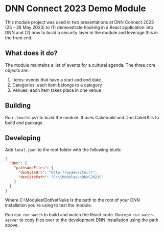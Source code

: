 # DNN Connect 2023 Demo Module

This module project was used in two presentations at DNN Connect 2023 (25 - 28 May 2023) to (1) demonstrate hooking in a React application into
DNN and (2) how to build a security layer in the module and leverage this in the front end.

## What does it do?

The module maintains a list of events for a cultural agenda. The three core objects are:

1. Items: events that have a start and end date
2. Categories: each item belongs to a category
3. Venues: each item takes place in one venue

## Building

Run ```.\build.ps1``` to build the module. It uses Cakebuild and Dnn.CakeUtils to build and package.

## Developing

Add ```local.json``` to the root folder with the following blurb:

``` json
{
  "dnn": {
    "pathsAndFiles": {
      "devSiteUrl": "http://mydevsiteurl",
      "devSitePath": "C:\\Modules\\DNNC2023C"
    }
  }
}
```

Where C:\\Modules\\DotNetNuke is the path to the root of your DNN installation you're using to test the module.

Run ```npm run watch``` to build and watch the React code. Run ```npm run watch-server``` to copy files over to the development DNN installation using the path above.


